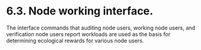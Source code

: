 # 6.3. Node working interface.

The interface commands that auditing node users, working node users, and verification node users report workloads are used as the basis for determining ecological rewards for various node users.
